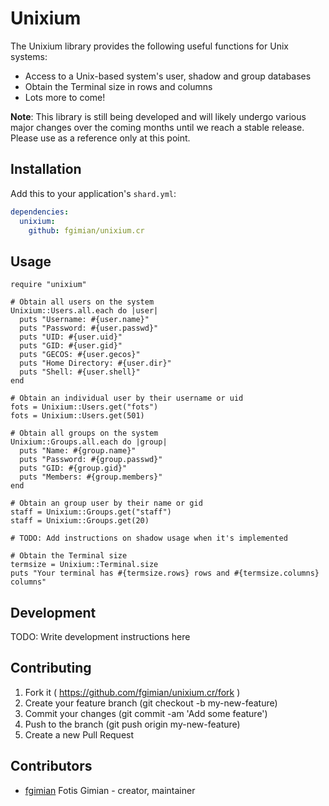 # Unixium

The Unixium library provides the following useful functions for Unix systems:

* Access to a Unix-based system's user, shadow and group databases
* Obtain the Terminal size in rows and columns
* Lots more to come!

**Note**: This library is still being developed and will likely undergo various major changes over the coming months until we reach a stable release.  Please use as a reference only at this point.

## Installation

Add this to your application's `shard.yml`:

```yaml
dependencies:
  unixium:
    github: fgimian/unixium.cr
```

## Usage

```crystal
require "unixium"

# Obtain all users on the system
Unixium::Users.all.each do |user|
  puts "Username: #{user.name}"
  puts "Password: #{user.passwd}"
  puts "UID: #{user.uid}"
  puts "GID: #{user.gid}"
  puts "GECOS: #{user.gecos}"
  puts "Home Directory: #{user.dir}"
  puts "Shell: #{user.shell}"
end

# Obtain an individual user by their username or uid
fots = Unixium::Users.get("fots")
fots = Unixium::Users.get(501)

# Obtain all groups on the system
Unixium::Groups.all.each do |group|
  puts "Name: #{group.name}"
  puts "Password: #{group.passwd}"
  puts "GID: #{group.gid}"
  puts "Members: #{group.members}"
end

# Obtain an group user by their name or gid
staff = Unixium::Groups.get("staff")
staff = Unixium::Groups.get(20)

# TODO: Add instructions on shadow usage when it's implemented

# Obtain the Terminal size
termsize = Unixium::Terminal.size
puts "Your terminal has #{termsize.rows} rows and #{termsize.columns} columns"
```

## Development

TODO: Write development instructions here

## Contributing

1. Fork it ( https://github.com/fgimian/unixium.cr/fork )
2. Create your feature branch (git checkout -b my-new-feature)
3. Commit your changes (git commit -am 'Add some feature')
4. Push to the branch (git push origin my-new-feature)
5. Create a new Pull Request

## Contributors

- [fgimian](https://github.com/fgimian) Fotis Gimian - creator, maintainer
